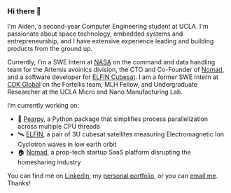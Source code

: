 ### Hi there 👋

<!--
**aidenszeto/aidenszeto** is a ✨ _special_ ✨ repository because its `README.md` (this file) appears on your GitHub profile.

Here are some ideas to get you started:

- 🔭 I’m currently working on ...
- 🌱 I’m currently learning ...
- 👯 I’m looking to collaborate on ...
- 🤔 I’m looking for help with ...
- 💬 Ask me about ...
- 📫 How to reach me: ...
- 😄 Pronouns: ...
- ⚡ Fun fact: ...
-->

I'm Aiden, a second-year Computer Engineering student at UCLA. I'm passionate about space technology, embedded systems and entrepreneurship, and I have extensive experience leading and building products from the ground up. 

Currently, I'm a SWE Intern at [NASA](https://www.nasa.gov/) on the command and data handling team for the Artemis avoinics division, the CTO and Co-Founder of [Nomad](https://visitnomad.com/), and a software developer for [ELFIN Cubesat](https://elfin.igpp.ucla.edu/). I am a former SWE Intern at [CDK Global](https://www.cdkglobal.com/us) on the Fortellis team, MLH Fellow, and Undergraduate Researcher at the UCLA Micro and Nano Manufacturing Lab.
  
I’m currently working on:  
- 🍐 [Pearpy](https://pypi.org/project/pearpy/), a Python package that simplifies process parallelization across multiple CPU threads
- 🛰️ [ELFIN](https://elfin.igpp.ucla.edu/), a pair of 3U cubesat satellites measuring Electromagnetic Ion Cyclotron waves in low earth orbit 
- 🏠 [Nomad](https://visitnomad.com/), a prop-tech startup SaaS platform disrupting the homesharing industry  

You can find me on [LinkedIn](https://www.linkedin.com/in/aidenszeto/), my [personal portfolio](https://aidenszeto.me/), or you can [email me](mailto:aidenszeto@g.ucla.edu). Thanks! 
